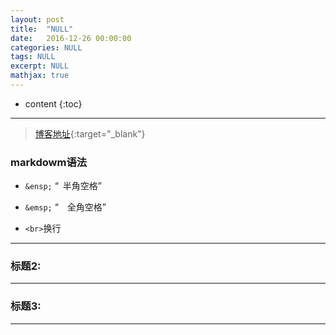 ```yaml
---
layout: post
title:  "NULL"
date:   2016-12-26 00:00:00
categories: NULL
tags: NULL
excerpt: NULL
mathjax: true
---
```

* content
{:toc}
---


> [博客地址](https://dufaxing.com){:target="_blank"}


### markdowm语法


- `&ensp;`  “&ensp;半角空格”


- `&emsp;` “&emsp;全角空格”

- `<br>`换行



---

### 标题2:




---

### 标题3:



---
